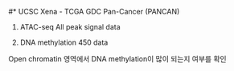 #* UCSC Xena - TCGA GDC Pan-Cancer (PANCAN)

1. ATAC-seq All peak signal data
   
3. DNA methylation 450 data

Open chromatin 영역에서 DNA methylation이 많이 되는지 여부를 확인
